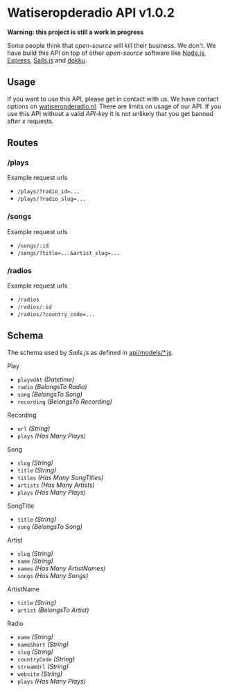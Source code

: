 # Watiseropderadio API v1.0.2
**Warning: this project is still a work in progress**

Some people think that *open-source* will kill their business. We don't. We have build this API on top of other *open-source* software like [Node.js](https://nodejs.org), [Express](http://expressjs.com/), [Sails.js](http://sailsjs.org/) and [dokku](http://progrium.viewdocs.io/dokku/).

## Usage
If you want to use this API, please get in contact with us. We have contact options on [watiseropderadio.nl](http://watiseropderadio.nl). There are limits on usage of our API. If you use this API without a valid *API-key* it is not unlikely that you get banned after *x* requests.

## Routes

### /plays

Example request urls

 * `/plays/?radio_id=...`
 * `/plays/?radio_slug=...`


### /songs

Example request urls

 * `/songs/:id`
 * `/songs/?title=...&artist_slug=...`


### /radios

Example request urls

 * `/radios`
 * `/radios/:id`
 * `/radios/?country_code=...`


## Schema
The schema used by *Sails.js* as defined in [api/models/*.js](https://github.com/watiseropderadio/api/tree/master/api/models).

Play
 - `playedAt` *(Datetime)*
 - `radio` *(BelongsTo Radio)*
 - `song` *(BelongsTo Song)*
 - `recording` *(BelongsTo Recording)*

Recording
 - `url` *(String)*
 - `plays` *(Has Many Plays)*

Song
 - `slug` *(String)*
 - `title` *(String)*
 - `titles` *(Has Many SongTitles)*
 - `artists` *(Has Many Artists)*
 - `plays` *(Has Many Plays)*

SongTitle
 - `title` *(String)*
 - `song` *(BelongsTo Song)*

Artist
 - `slug` *(String)*
 - `name` *(String)*
 - `names` *(Has Many ArtistNames)*
 - `songs` *(Has Many Songs)*

ArtistName
 - `title` *(String)*
 - `artist` *(BelongsTo Artist)*

Radio
 - `name` *(String)*
 - `nameShort` *(String)*
 - `slug` *(String)*
 - `countryCode` *(String)*
 - `streamUrl` *(String)*
 - `website` *(String)*
 - `plays` *(Has Many Plays)*

